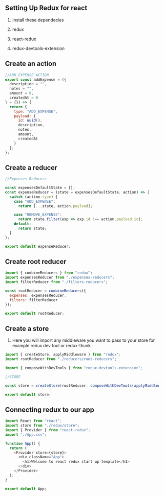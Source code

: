 ## Setting Up Redux for react

1. Install these dependecies

1. redux
1. react-redux
1. redux-devtools-extension

## Create an action

```js
//ADD_EXPENSE ACTION
export const addExpense = ({
  description = "",
  notes = "",
  amount = 0,
  createdAt = 0
} = {}) => {
  return {
    type: "ADD_EXPENSE",
    payload: {
      id: uuid(),
      description,
      notes,
      amount,
      createdAt
    }
  };
};
```

## Create a reducer

```js
//Expenses Reducers

const expensesDefaultState = [];
const expenseReducer = (state = expensesDefaultState, action) => {
  switch (action.type) {
    case "ADD_EXPENSE":
      return [...state, action.payload];

    case "REMOVE_EXPENSE":
      return state.filter(exp => exp.id !== action.payload.id);
    default:
      return state;
  }
};

export default expenseReducer;
```

## Create root reducer

```js
import { combineReducers } from "redux";
import expensesReducer from "./expenses-reducers";
import filterReducer from "./filters-reducers";

const rootReducer = combineReducers({
  expenses: expensesReducer,
  filters: filterReducer
});

export default rootReducer;
```

## Create a store

1. Here you will import any middleware you want to pass to your store for example redux dev tool or redux-thunk

```js
import { createStore, applyMiddleware } from "redux";
import rootReducer from "./reducers/root-reducers";

import { composeWithDevTools } from "redux-devtools-extension";

//STORE

const store = createStore(rootReducer, composeWithDevTools(applyMiddleware()));

export default store;
```

## Connecting redux to our app

```js
import React from "react";
import store from "./redux/store";
import { Provider } from "react-redux";
import "./App.css";

function App() {
  return (
    <Provider store={store}>
      <div className="App">
        <h1>Welcome to react redux start up template</h1>
      </div>
    </Provider>
  );
}

export default App;
```
